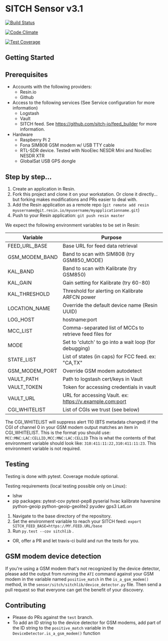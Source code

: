 # SITCH Sensor v3.1

[![Build Status](https://travis-ci.org/sitch-io/sensor.svg?branch=master)](https://travis-ci.org/sitch-io/sensor)

[![Code Climate](https://codeclimate.com/github/sitch-io/sensor/badges/gpa.svg)](https://codeclimate.com/github/sitch-io/sensor)

[![Test Coverage](https://codeclimate.com/github/sitch-io/sensor/badges/coverage.svg)](https://codeclimate.com/github/sitch-io/sensor/coverage)


## Getting Started

## Prerequisites
* Accounts with the following providers:
  * Resin.io
  * Github
* Access to the following services (See Service configuration for more
  information)
  * Logstash
  * Vault
  * SITCH feed.  See https://github.com/sitch-io/feed_builder for more
  information.
* Hardware
  * Raspberry Pi 2
  * Fona SIM808 GSM modem w/ USB TTY cable
  * RTL-SDR device.  Tested with NooElec NESDR Mini and NooElec NESDR XTR
  * GlobalSat USB GPS dongle

## Step by step...

1. Create an application in Resin.
1. Fork this project and clone it on your workstation.  Or clone it directly...
but forking makes modifications and PRs easier to deal with.
1. Add the Resin application as a remote repo (`git remote add resin myusername@git.resin.io/myusername/myapplicationname.git`)
1. Push to your Resin application: `git push resin master`

We expect the following environment variables to be set in Resin:

| Variable          | Purpose                                                  |
|-------------------|----------------------------------------------------------|
| FEED_URL_BASE     | Base URL for feed data retrieval                         |
| GSM_MODEM_BAND    | Band to scan with SIM808 (try GSM850_MODE)               |
| KAL_BAND          | Band to scan with Kalibrate (try GSM850)                 |
| KAL_GAIN          | Gain setting for Kalibrate (try 60-80)                   |
| KAL_THRESHOLD     | Threshold for alerting on Kalibrate ARFCN power          |
| LOCATION_NAME     | Override the default device name (Resin UUID)            |
| LOG_HOST          |  hostname:port                                           |
| MCC_LIST          | Comma-separated list of MCCs to retrieve feed files for  |
| MODE              | Set to 'clutch' to go into a wait loop (for debugging)   |
| STATE_LIST        | List of states (in caps) for FCC feed.  ex: "CA,TX"      |
| GSM_MODEM_PORT    | Override GSM modem autodetect                            |
| VAULT_PATH        | Path to logstash cert/keys in Vault                      |
| VAULT_TOKEN       | Token for accessing credentials in vault                 |
| VAULT_URL         | URL for accessing Vault. ex: https://v.example.com:port  |
| CGI_WHITELIST     | List of CGIs we trust (see below)                        |

The CGI_WHITELIST will suppress alert 110 (BTS metadata changed) if the CGI of
channel 0 in your GSM modem output matches an item in CGI_WHITELIST.  This is
the format you should use: `MCC:MNC:LAC:CELLID,MCC:MNC:LAC:CELLID`  This is
what the contents of that environment variable should look like:
`310:411:11:22,310:411:11:23`.  This environment variable is not required.


## Testing
Testing is done with pytest.  Coverage module optional.

Testing requirements (local testing possible only on Linux):
* lshw
* pip packages: pytest-cov pytest-pep8 pyserial hvac kalibrate haversine
python-geoip python-geoip-geolite2 pyudev gps3 LatLon


1. Navigate to the base directory of the repository.
1. Set the environment variable to reach your SITCH feed:
`export SITCH_FEED_BASE=https://MY.FEED.URL/base`
1. Run `py.test --cov sitchlib` .

* OR, offer a PR and let travis-ci build and run the tests for you.

## GSM modem device detection
If you're using a GSM modem that's not recognized by the device detector,
please add the output from running the `ATI` command against your GSM modem in
the variable named `positive_match` in the `is_a_gsm_modem()` method, in the
`sensor/sitch/sitchlib/device_detector.py` file.  Then send a pull request so
that everyone can get the benefit of your discovery.

## Contributing
* Please do PRs against the `test` branch.
* To add an ID string to the device detector for GSM modems, add part of the
ID string to the ```positive_match``` variable in the
```DeviceDetector.is_a_gsm_modem()``` function
